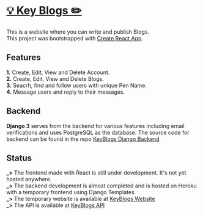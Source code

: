# [💡 Key Blogs ✏️](https://keyblogs.herokuapp.com)

This is a website where you can write and publish Blogs. <br />
This project was bootstrapped with [Create React App](https://github.com/facebook/create-react-app).

## Features

**1.** Create, Edit, View and Delete Account. <br />
**2.** Create, Edit, View and Delete Blogs. <br />
**3.** Seacrh, find and follow users with unique Pen Name. <br />
**4.** Message users and reply to their messages. <br />

## Backend

**Django 3** serves from the backend for various features including email verifications and uses PostgreSQL as the database. The source code for backend can be found in the repo [KeyBlogs Django Backend](https://github.com/nandan-unni/KeyBlogs-Django-Backend) <br />

## Status

**_>** The frontend made with React is still under development. It's not yet hosted anywhere.<br />
**_>** The backend development is almost completed and is hosted on Heroku with a temporary frontend using Django Templates.<br />
**_>** The temporary website is available at [KeyBlogs Website](https://keyblogs.herokuapp.com) <br />
**_>** The API is available at [KeyBlogs API](https://keyblogs.herokuapp.com/api/) <br />